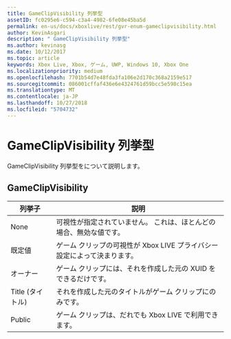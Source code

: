 ```yaml
---
title: GameClipVisibility 列挙型
assetID: fc0295e6-c594-c3a4-4982-6fe08e45ba5d
permalink: en-us/docs/xboxlive/rest/gvr-enum-gameclipvisibility.html
author: KevinAsgari
description: " GameClipVisibility 列挙型"
ms.author: kevinasg
ms.date: 10/12/2017
ms.topic: article
keywords: Xbox Live, Xbox, ゲーム, UWP, Windows 10, Xbox One
ms.localizationpriority: medium
ms.openlocfilehash: 7701b54d7e48fda3fa106e2d170c368a2159e517
ms.sourcegitcommit: 086001cffaf436e6e4324761d59bcc5e598c15ea
ms.translationtype: MT
ms.contentlocale: ja-JP
ms.lasthandoff: 10/27/2018
ms.locfileid: "5704732"
---
```

# <a name="gameclipvisibility-enumeration"></a>GameClipVisibility 列挙型
GameClipVisibility 列挙型をについて説明します。 
<a id="ID4ER"></a>

 
## <a name="gameclipvisibility"></a>GameClipVisibility
 
| <b>列挙子</b>| <b>説明</b>| 
| --- | --- | 
| None| 可視性が指定されていません。 これは、ほとんどの場合、無効な値です。| 
| 既定値| ゲーム クリップの可視性が Xbox LIVE プライバシー設定によって決まります。| 
| オーナー| ゲーム クリップには、それを作成した元の XUID をできるだけです。| 
| Title (タイトル)| それを作成した元のタイトルがゲーム クリップにのみです。| 
| Public| ゲーム クリップは、だれでも Xbox LIVE で利用できます。| 
  